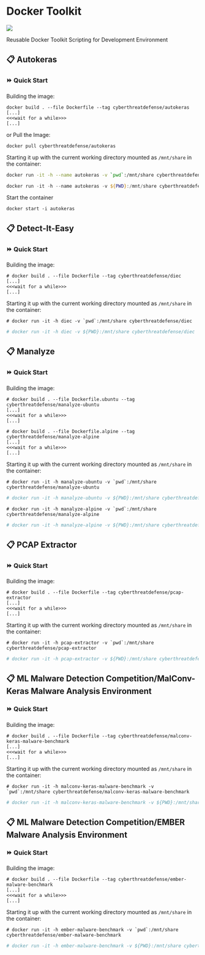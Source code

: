 # Docker Toolkit
[<img src="https://img.shields.io/badge/dockerhub-Docker_Toolkit-blue.svg?logo=Docker">](https://hub.docker.com/u/cyberthreatdefense)

Reusable Docker Toolkit Scripting for Development Environment

## :clipboard: Autokeras

### :fast_forward: Quick Start

Building the image:

```console
docker build . --file Dockerfile --tag cyberthreatdefense/autokeras
[...]
<<<wait for a while>>>
[...]
```
or Pull the Image:

```console
docker pull cyberthreatdefense/autokeras
```

Starting it up with the current working directory mounted as `/mnt/share` in the container:

```bash
docker run -it -h --name autokeras -v `pwd`:/mnt/share cyberthreatdefense/autokeras
```
```powershell
docker run -it -h --name autokeras -v ${PWD}:/mnt/share cyberthreatdefense/autokeras
```

Start the container
```console
docker start -i autokeras
```

## :clipboard: Detect-It-Easy

### :fast_forward: Quick Start

Building the image:

```console
# docker build . --file Dockerfile --tag cyberthreatdefense/diec
[...]
<<<wait for a while>>>
[...]
```

Starting it up with the current working directory mounted as `/mnt/share` in the container:

```console
# docker run -it -h diec -v `pwd`:/mnt/share cyberthreatdefense/diec
```
```powershell
# docker run -it -h diec -v ${PWD}:/mnt/share cyberthreatdefense/diec
```

## :clipboard: Manalyze

### :fast_forward: Quick Start

Building the image:

```console
# docker build . --file Dockerfile.ubuntu --tag cyberthreatdefense/manalyze-ubuntu
[...]
<<<wait for a while>>>
[...]
```
```console
# docker build . --file Dockerfile.alpine --tag cyberthreatdefense/manalyze-alpine
[...]
<<<wait for a while>>>
[...]
```

Starting it up with the current working directory mounted as `/mnt/share` in the container:

```console
# docker run -it -h manalyze-ubuntu -v `pwd`:/mnt/share cyberthreatdefense/manalyze-ubuntu
```
```powershell
# docker run -it -h manalyze-ubuntu -v ${PWD}:/mnt/share cyberthreatdefense/manalyze-ubuntu
```
```console
# docker run -it -h manalyze-alpine -v `pwd`:/mnt/share cyberthreatdefense/manalyze-alpine
```
```powershell
# docker run -it -h manalyze-alpine -v ${PWD}:/mnt/share cyberthreatdefense/manalyze-alpine
```

## :clipboard: PCAP Extractor

### :fast_forward: Quick Start

Building the image:

```console
# docker build . --file Dockerfile --tag cyberthreatdefense/pcap-extractor
[...]
<<<wait for a while>>>
[...]
```

Starting it up with the current working directory mounted as `/mnt/share` in the container:

```console
# docker run -it -h pcap-extractor -v `pwd`:/mnt/share cyberthreatdefense/pcap-extractor
```
```powershell
# docker run -it -h pcap-extractor -v ${PWD}:/mnt/share cyberthreatdefense/pcap-extractor
```

## :clipboard: ML Malware Detection Competition/MalConv-Keras Malware Analysis Environment

### :fast_forward: Quick Start

Building the image:

```console
# docker build . --file Dockerfile --tag cyberthreatdefense/malconv-keras-malware-benchmark
[...]
<<<wait for a while>>>
[...]
```

Starting it up with the current working directory mounted as `/mnt/share` in the container:

```console
# docker run -it -h malconv-keras-malware-benchmark -v `pwd`:/mnt/share cyberthreatdefense/malconv-keras-malware-benchmark
```
```powershell
# docker run -it -h malconv-keras-malware-benchmark -v ${PWD}:/mnt/share cyberthreatdefense/malconv-keras-malware-benchmark
```


## :clipboard: ML Malware Detection Competition/EMBER Malware Analysis Environment

### :fast_forward: Quick Start

Building the image:

```console
# docker build . --file Dockerfile --tag cyberthreatdefense/ember-malware-benchmark
[...]
<<<wait for a while>>>
[...]
```

Starting it up with the current working directory mounted as `/mnt/share` in the container:

```console
# docker run -it -h ember-malware-benchmark -v `pwd`:/mnt/share cyberthreatdefense/ember-malware-benchmark
```
```powershell
# docker run -it -h ember-malware-benchmark -v ${PWD}:/mnt/share cyberthreatdefense/ember-malware-benchmark
```